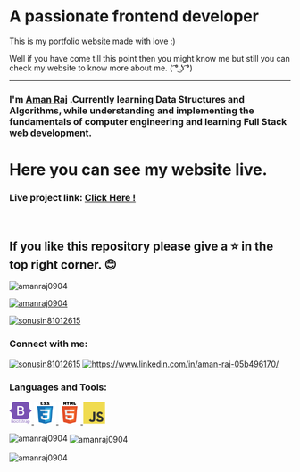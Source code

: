
<h1 align="left">A passionate frontend developer</h1>
<p align="left">This is my portfolio website made with love :)</p>

<p align="left">
Well if you have come till this point then you might know me but still you can check my website to know more about me. ( ͡° ͜ʖ ͡°)
</p>
<hr>
<h3 align="left">I'm <a href="https://aman-portfolio-0904.netlify.app"  target="_blank">Aman Raj</a> .Currently learning Data Structures and Algorithms, while understanding and implementing the fundamentals of computer engineering and learning Full Stack web development.</h3>
 <h1 align="left">Here you can see my website live.</h1>
 <h3 align="left">Live project link: <a href="https://aman-portfolio-0904.netlify.app"  target="_blank">Click Here !</a></h3>
 <br>
 
 <h2 align="left">If you like this repository please give a ⭐ in the top right corner. 😊</h2>
<p align="left"> <img src="https://komarev.com/ghpvc/?username=amanraj0904&label=Profile%20views&color=0e75b6&style=flat" alt="amanraj0904" /> </p>

<p align="left"> <a href="https://github.com/ryo-ma/github-profile-trophy"><img src="https://github-profile-trophy.vercel.app/?username=amanraj0904" alt="amanraj0904" /></a> </p>

<p align="left"> <a href="https://twitter.com/sonusin81012615" target="blank"><img src="https://img.shields.io/twitter/follow/sonusin81012615?logo=twitter&style=for-the-badge" alt="sonusin81012615" /></a> </p>

<h3 align="left">Connect with me:</h3>
<p align="left">
<a href="https://twitter.com/sonusin81012615" target="blank"><img align="center" src="https://raw.githubusercontent.com/rahuldkjain/github-profile-readme-generator/master/src/images/icons/Social/twitter.svg" alt="sonusin81012615" height="30" width="40" /></a>
<a href="https://linkedin.com/in/https://www.linkedin.com/in/aman-raj-05b496170/" target="blank"><img align="center" src="https://raw.githubusercontent.com/rahuldkjain/github-profile-readme-generator/master/src/images/icons/Social/linked-in-alt.svg" alt="https://www.linkedin.com/in/aman-raj-05b496170/" height="30" width="40" /></a>
</p>

<h3 align="left">Languages and Tools:</h3>
<p align="left"> <a href="https://getbootstrap.com" target="_blank" rel="noreferrer"> <img src="https://raw.githubusercontent.com/devicons/devicon/master/icons/bootstrap/bootstrap-plain-wordmark.svg" alt="bootstrap" width="40" height="40"/> </a> <a href="https://www.w3schools.com/css/" target="_blank" rel="noreferrer"> <img src="https://raw.githubusercontent.com/devicons/devicon/master/icons/css3/css3-original-wordmark.svg" alt="css3" width="40" height="40"/> </a> <a href="https://www.w3.org/html/" target="_blank" rel="noreferrer"> <img src="https://raw.githubusercontent.com/devicons/devicon/master/icons/html5/html5-original-wordmark.svg" alt="html5" width="40" height="40"/> </a> <a href="https://developer.mozilla.org/en-US/docs/Web/JavaScript" target="_blank" rel="noreferrer"> <img src="https://raw.githubusercontent.com/devicons/devicon/master/icons/javascript/javascript-original.svg" alt="javascript" width="40" height="40"/> </a> </p>

<p><img align="left" src="https://github-readme-stats.vercel.app/api/top-langs?username=amanraj0904&show_icons=true&locale=en&layout=compact" alt="amanraj0904" /></p>

<p>&nbsp;<img align="center" src="https://github-readme-stats.vercel.app/api?username=amanraj0904&show_icons=true&locale=en" alt="amanraj0904" /></p>

<p><img align="center" src="https://github-readme-streak-stats.herokuapp.com/?user=amanraj0904&" alt="amanraj0904" /></p>
